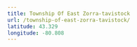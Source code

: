 ```yaml
---
title: Township Of East Zorra-tavistock
url: /township-of-east-zorra-tavistock/
latitude: 43.329
longitude: -80.808
---
```

